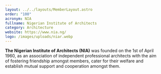 ```yaml
---
layout: ../../layouts/MemberLayout.astro
order: "100"
acronym: NIA
fullname: Nigerian Institute of Architects
category: Architecture
website: https://www.nia.ng/
logo: /images/uploads/niar.webp
---
```

**The Nigerian Institute of Architects (NIA)** was founded on the 1st of April 1960, as an association of independent professional architects with the aim of fostering friendship amongst members, cater for their welfare and establish mutual support and cooperation amongst them.
